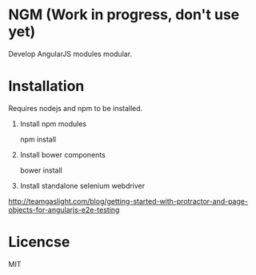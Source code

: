 # NGM (Work in progress, don't use yet)

Develop AngularJS modules modular.

# Installation 

Requires nodejs and npm to be installed.

1. Install npm modules

    npm install

2. Install bower components 

    bower install

3. Install standalone selenium webdriver

http://teamgaslight.com/blog/getting-started-with-protractor-and-page-objects-for-angularjs-e2e-testing

# Licencse

MIT


